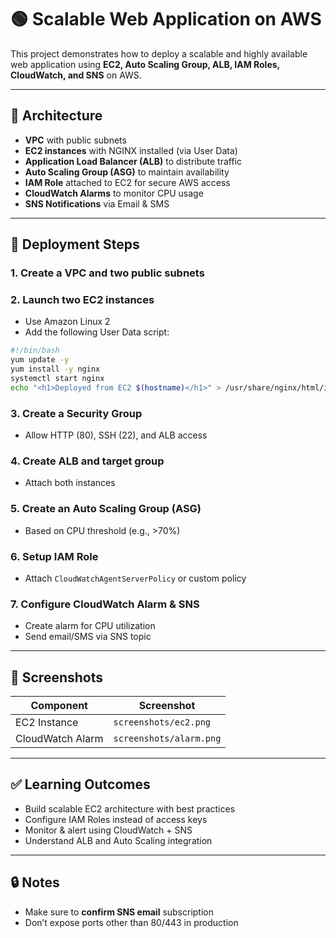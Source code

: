 
# 🟢 Scalable Web Application on AWS

This project demonstrates how to deploy a scalable and highly available web application using **EC2, Auto Scaling Group, ALB, IAM Roles, CloudWatch, and SNS** on AWS.

---

## 📐 Architecture

- **VPC** with public subnets
- **EC2 instances** with NGINX installed (via User Data)
- **Application Load Balancer (ALB)** to distribute traffic
- **Auto Scaling Group (ASG)** to maintain availability
- **IAM Role** attached to EC2 for secure AWS access
- **CloudWatch Alarms** to monitor CPU usage
- **SNS Notifications** via Email & SMS

---

## 🚀 Deployment Steps

### 1. Create a VPC and two public subnets

### 2. Launch two EC2 instances
- Use Amazon Linux 2
- Add the following User Data script:

```bash
#!/bin/bash
yum update -y
yum install -y nginx
systemctl start nginx
echo "<h1>Deployed from EC2 $(hostname)</h1>" > /usr/share/nginx/html/index.html
```

### 3. Create a Security Group
- Allow HTTP (80), SSH (22), and ALB access

### 4. Create ALB and target group
- Attach both instances

### 5. Create an Auto Scaling Group (ASG)
- Based on CPU threshold (e.g., >70%)

### 6. Setup IAM Role
- Attach `CloudWatchAgentServerPolicy` or custom policy

### 7. Configure CloudWatch Alarm & SNS
- Create alarm for CPU utilization
- Send email/SMS via SNS topic

---

## 📸 Screenshots

| Component         | Screenshot               |
|------------------|--------------------------|
| EC2 Instance      | `screenshots/ec2.png`     |
| CloudWatch Alarm  | `screenshots/alarm.png`   |

---

## ✅ Learning Outcomes

- Build scalable EC2 architecture with best practices
- Configure IAM Roles instead of access keys
- Monitor & alert using CloudWatch + SNS
- Understand ALB and Auto Scaling integration

---

## 🔒 Notes

- Make sure to **confirm SNS email** subscription
- Don’t expose ports other than 80/443 in production
